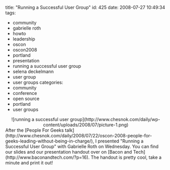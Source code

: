 title: "Running a Successful User Group"
id: 425
date: 2008-07-27 10:49:34
tags: 
- community
- gabrielle roth
- howto
- leadership
- oscon
- oscon2008
- portland
- presentation
- running a successful user group
- selena deckelmann
- user group
- user groups
categories: 
- community
- conference
- open source
- portland
- user groups

<center>![running a successful user group](http://www.chesnok.com/daily/wp-content/uploads/2008/07/picture-1.png)</center>
After the [People For Geeks talk](http://www.chesnok.com/daily/2008/07/22/oscon-2008-people-for-geeks-leading-without-being-in-charge/), I presented "Running a Successful User Group" with Gabrielle Roth on Wednesday. You can find our slides and our presentation handout over on [Bacon and Tech](http://www.baconandtech.com/?p=16). The handout is pretty cool, take a minute and print it out!
